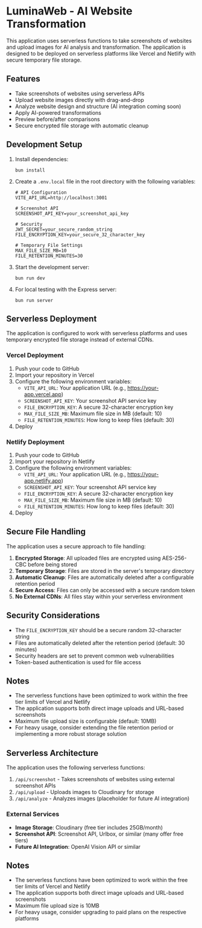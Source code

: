 # LuminaWeb - AI Website Transformation

This application uses serverless functions to take screenshots of websites and upload images for AI analysis and transformation. The application is designed to be deployed on serverless platforms like Vercel and Netlify with secure temporary file storage.

## Features

- Take screenshots of websites using serverless APIs
- Upload website images directly with drag-and-drop
- Analyze website design and structure (AI integration coming soon)
- Apply AI-powered transformations
- Preview before/after comparisons
- Secure encrypted file storage with automatic cleanup

## Development Setup

1. Install dependencies:
   ```
   bun install
   ```

2. Create a `.env.local` file in the root directory with the following variables:
   ```
   # API Configuration
   VITE_API_URL=http://localhost:3001
   
   # Screenshot API
   SCREENSHOT_API_KEY=your_screenshot_api_key
   
   # Security
   JWT_SECRET=your_secure_random_string
   FILE_ENCRYPTION_KEY=your_secure_32_character_key
   
   # Temporary File Settings
   MAX_FILE_SIZE_MB=10
   FILE_RETENTION_MINUTES=30
   ```

3. Start the development server:
   ```
   bun run dev
   ```

4. For local testing with the Express server:
   ```
   bun run server
   ```

## Serverless Deployment

The application is configured to work with serverless platforms and uses temporary encrypted file storage instead of external CDNs.

### Vercel Deployment

1. Push your code to GitHub
2. Import your repository in Vercel
3. Configure the following environment variables:
   - `VITE_API_URL`: Your application URL (e.g., https://your-app.vercel.app)
   - `SCREENSHOT_API_KEY`: Your screenshot API service key
   - `FILE_ENCRYPTION_KEY`: A secure 32-character encryption key
   - `MAX_FILE_SIZE_MB`: Maximum file size in MB (default: 10)
   - `FILE_RETENTION_MINUTES`: How long to keep files (default: 30)
4. Deploy

### Netlify Deployment

1. Push your code to GitHub
2. Import your repository in Netlify
3. Configure the following environment variables:
   - `VITE_API_URL`: Your application URL (e.g., https://your-app.netlify.app)
   - `SCREENSHOT_API_KEY`: Your screenshot API service key
   - `FILE_ENCRYPTION_KEY`: A secure 32-character encryption key
   - `MAX_FILE_SIZE_MB`: Maximum file size in MB (default: 10)
   - `FILE_RETENTION_MINUTES`: How long to keep files (default: 30)
4. Deploy

## Secure File Handling

The application uses a secure approach to file handling:

1. **Encrypted Storage**: All uploaded files are encrypted using AES-256-CBC before being stored
2. **Temporary Storage**: Files are stored in the server's temporary directory
3. **Automatic Cleanup**: Files are automatically deleted after a configurable retention period
4. **Secure Access**: Files can only be accessed with a secure random token
5. **No External CDNs**: All files stay within your serverless environment

## Security Considerations

- The `FILE_ENCRYPTION_KEY` should be a secure random 32-character string
- Files are automatically deleted after the retention period (default: 30 minutes)
- Security headers are set to prevent common web vulnerabilities
- Token-based authentication is used for file access

## Notes

- The serverless functions have been optimized to work within the free tier limits of Vercel and Netlify
- The application supports both direct image uploads and URL-based screenshots
- Maximum file upload size is configurable (default: 10MB)
- For heavy usage, consider extending the file retention period or implementing a more robust storage solution

## Serverless Architecture

The application uses the following serverless functions:

1. `/api/screenshot` - Takes screenshots of websites using external screenshot APIs
2. `/api/upload` - Uploads images to Cloudinary for storage
3. `/api/analyze` - Analyzes images (placeholder for future AI integration)

### External Services

- **Image Storage**: Cloudinary (free tier includes 25GB/month)
- **Screenshot API**: Screenshot API, Urlbox, or similar (many offer free tiers)
- **Future AI Integration**: OpenAI Vision API or similar

## Notes

- The serverless functions have been optimized to work within the free tier limits of Vercel and Netlify
- The application supports both direct image uploads and URL-based screenshots
- Maximum file upload size is 10MB
- For heavy usage, consider upgrading to paid plans on the respective platforms 